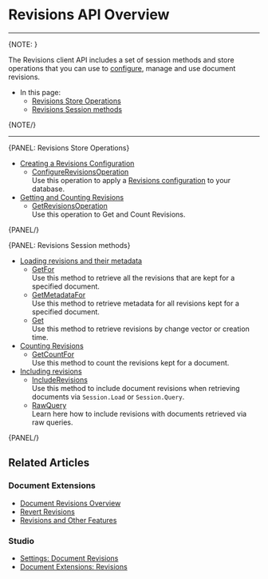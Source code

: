 # Revisions API Overview

---

{NOTE: }

The Revisions client API includes a set of session methods and store operations 
that you can use to [configure](../../../document-extensions/revisions/overview#revisions-configuration), 
manage and use document revisions.  

* In this page:  
  * [Revisions Store Operations](../../../document-extensions/revisions/client-api/overview#revisions-store-operations)  
  * [Revisions Session methods](../../../document-extensions/revisions/client-api/overview#revisions-session-methods)  

{NOTE/}

---

{PANEL: Revisions Store Operations}

* [Creating a Revisions Configuration](../../../document-extensions/revisions/client-api/operations/configure-revisions)  
   * [ConfigureRevisionsOperation](../../../document-extensions/revisions/client-api/operations/configure-revisions#section)  
     Use this operation to apply a 
     [Revisions configuration](../../../document-extensions/revisions/overview#revisions-configuration) 
     to your database.  
* [Getting and Counting Revisions](../../../document-extensions/revisions/client-api/operations/get-revisions)  
   * [GetRevisionsOperation](../../../document-extensions/revisions/client-api/operations/get-revisions#getrevisionsoperation)  
     Use this operation to Get and Count Revisions.  

{PANEL/}

{PANEL: Revisions Session methods}

* [Loading revisions and their metadata](../../../document-extensions/revisions/client-api/session/loading)  
   * [GetFor](../../../document-extensions/revisions/client-api/session/loading#getfor)  
     Use this method to retrieve all the revisions that are kept for a specified document.  
   * [GetMetadataFor](../../../document-extensions/revisions/client-api/session/loading#getmetadatafor)  
     Use this method to retrieve metadata for all revisions kept for a specified document.  
   * [Get](../../../document-extensions/revisions/client-api/session/loading#get)  
     Use this method to retrieve revisions by change vector or creation time.  
* [Counting Revisions](../../../document-extensions/revisions/client-api/session/counting)  
   * [GetCountFor](../../../document-extensions/revisions/client-api/session/counting#getcountfor)  
     Use this method to count the revisions kept for a document.  
* [Including revisions](../../../document-extensions/revisions/client-api/session/including)  
   * [IncludeRevisions](../../../document-extensions/revisions/client-api/session/including#section)  
     Use this method to include document revisions when retrieving documents via `Session.Load` or `Session.Query`.  
   * [RawQuery](../../../document-extensions/revisions/client-api/session/including#including-revisions-with-session.advanced.rawquery)  
     Learn here how to include revisions with documents retrieved via raw queries.  

{PANEL/}

## Related Articles

### Document Extensions

* [Document Revisions Overview](../../../document-extensions/revisions/overview)  
* [Revert Revisions](../../../document-extensions/revisions/revert-revisions)  
* [Revisions and Other Features](../../../document-extensions/revisions/revisions-and-other-features)  

### Studio

* [Settings: Document Revisions](../../../studio/database/settings/document-revisions)  
* [Document Extensions: Revisions](../../../studio/database/document-extensions/revisions)  

